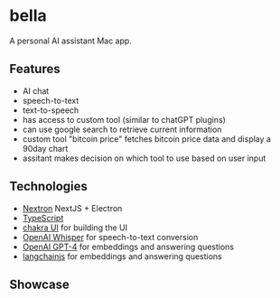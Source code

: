 # bella

A personal AI assistant Mac app.

## Features

- AI chat
- speech-to-text
- text-to-speech
- has access to custom tool (similar to chatGPT plugins)
- can use google search to retrieve current information
- custom tool "bitcoin price" fetches bitcoin price data and display a 90day chart
- assitant makes decision on which tool to use based on user input

## Technologies

- [Nextron](https://github.com/saltyshiomix/nextron) NextJS + Electron
- [TypeScript](https://www.typescriptlang.org/)
- [chakra UI](https://chakra-ui.com/) for building the UI
- [OpenAI Whisper](https://openai.com/research/whisper/) for speech-to-text conversion
- [OpenAI GPT-4](https://openai.com/product/gpt-4) for embeddings and answering questions
- [langchainjs](https://github.com/hwchase17/langchainjs) for embeddings and answering questions


## Showcase



